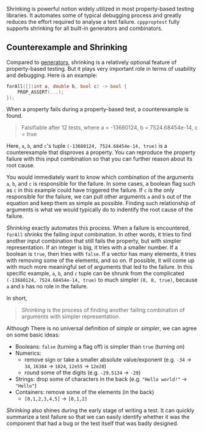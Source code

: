 Shrinking is powerful notion widely utilized in most property-based testing libraries. It automates some of typical debugging process and greatly reduces the effort required to analyse a test failure. `cppproptest` fully supports shrinking for all built-in generators and combinators.

## Counterexample and Shrinking

Compared to [generators](Generators.md), shrinking is a relatively optional feature of property-based testing. But it plays very important role in terms of usability and debugging. Here is an example:

```cpp
forAll([](int a, double b, bool c) -> bool {
    PROP_ASSERT(...);
});
```

When a property fails during a property-based test, a counterexample is found.

> Falsifiable after 12 tests, where a = -13680124, b = 7524.68454e-14, c = true

Here, `a`, `b`, and `c`'s tuple `(-13680124, 7524.68454e-14, true)` is a counterexample that disproves a property. You can reproduce the property failure with this input combination so that you can further reason about its root cause.

You would immediately want to know which combination of the arguments `a`, `b`, and `c` is responsible for the failure. In some cases, a boolean flag such as `c` in this example could have triggered the failure. If `c` is the only responsible for the failure, we can pull other arguments `a` and `b` out of the equation and keep them as simple as possible. Finding such relationship of arguments is what we would typically do to indentify the root cause of the failure.

*Shrinking* exactly automates this process. When a failure is encountered, `forAll` *shrinks* the failing input combination. In other words, it tries to find another input combination that still fails the property, but with simpler representation.
If an integer is big, it tries with a smaller number. If a boolean is `true`, then tries with `false`. If a vector has many elements, it tries with removing some of the elements, and so on. If possible, it will come up with much more meaningful set of arguments that led to the failure. In this specific example, `a`, `b`, and `c` tuple can be shrunk from the complicated `(-13680124, 7524.68454e-14, true)` to much simpler `(0, 0, true)`, because `a` and `b` has no role in the failure.

In short,

> *Shrinking* is the process of finding another failing combination of arguments with simpler representation.

Although There is no universal definition of *simple* or *simpler*, we can agree on some basic ideas:

* Booleans: `false` (turning a flag off) is simpler than `true` (turning on)
* Numerics:
    * remove sign or take a smaller absolute value/exponent (e.g. `-34` -> `34`, `16384` -> `1024`, `12e55` -> `12e20`)
    * round some of the digits (e.g. `-29.5134` -> `-29`)
* Strings: drop some of characters in the back (e.g. `"Hello world!"` -> `"Hello"`)
* Containers: remove some of the elements (in the back) 
    * `[0,1,2,3,4,5]` -> `[0,1,2]`
   
*Shrinking* also shines during the early stage of writing a test. It can quickly summarize a test failure so that we can easily identify whether it was the component that had a bug or the test itself that was badly designed.
